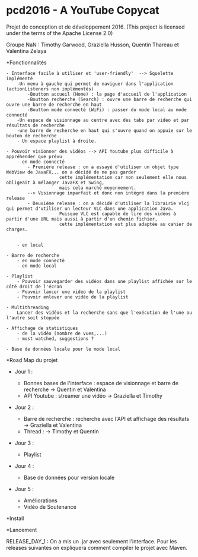 # pcd2016 - A YouTube Copycat
Projet de conception et de développement 2016.
(This project is licensed under the terms of the Apache License 2.0)

Groupe NaN : Timothy Garwood, Graziella Husson, Quentin Thareau et Valentina Zelaya

*Fonctionnalités 

	- Interface facile à utiliser et 'user-friendly'  --> Squelette implémenté
		-Un menu à gauche qui permet de naviguer dans l'application (actionListeners non implémentés)
			-Boutton accueil (Home) : la page d'accueil de l'application 
			-Boutton recherche (Search) : ouvre une barre de recherche qui ouvre une barre de recherche en haut
			-Boutton mode connecté (WiFi) : passer du mode local au mode connecté
		-Un espace de visionnage au centre avec des tabs par video et par résultats de recherche
		-une barre de recherche en haut qui s'ouvre quand on appuie sur le bouton de recherche
		- Un espace playlist à droite.

	- Pouvoir visionner des vidéos --> API Youtube plus difficile à appréhender que prévu
	 	- en mode connecté 
			- Première release : on a essayé d'utiliser un objet type WebView de JavaFX... on a décidé de ne pas garder 
					    cette implémentation car non seulement elle nous obligeait à mélanger JavaFX et Swing,
						mais cela marché moyennement.
			--> Visionnage imparfait et donc non intégré dans la première release
			- Deuxième release : on a décidé d'utiliser la librairie vlcj qui permet d'utiliser un lecteur VLC dans une application Java.
					    Puisque VLC est capable de lire des vidéos à partir d'une URL mais aussi à partir d'un chemin fichier, 
						cette implémentation est plus adaptée au cahier de charges.

		
	 	- en local

	- Barre de recherche
	 	- en mode connecté
	 	- en mode local
	
	- Playlist 
		- Pouvoir sauvegarder des vidéos dans une playlist affichée sur le côté droit de l'écran 
		- Pouvoir lancer une video de la playlist
		- Pouvoir enlever une vidéo de la playlist 
	
	- Multithreading
	    Lancer des vidéos et la recherche sans que l'exécution de l'une ou l'autre soit stoppée

	- Affichage de statistiques
	 	- de la vidéo (nombre de vues,...)
	 	- most watched, suggestions ?

	- Base de données locale pour le mode local




*Road Map du projet 

 - Jour 1 :
	- Bonnes bases de l'interface : espace de visionnage et barre de recherche
		-> Quentin et Valentina
	- API Youtube : streamer une vidéo
		-> Graziella et Timothy

 - Jour 2 :
	- Barre de recherche : recherche avec l'API et affichage des résultats	
		-> Graziella et Valentina
	- Thread :
		-> Timothy et Quentin

 - Jour 3 : 
	- Playlist

 - Jour 4 :
	- Base de données pour version locale 

 - Jour 5 : 
	- Améliorations
	- Vidéo de Soutenance


*Install


*Lancement

RELEASE_DAY_1 : On a mis un .jar avec seulement l'interface. Pour les releases suivantes on expliquera comment compiler le projet avec Maven.




